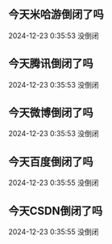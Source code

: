 ## 今天米哈游倒闭了吗

2024-12-23 0:35:53 没倒闭

## 今天腾讯倒闭了吗

2024-12-23 0:35:53 没倒闭

## 今天微博倒闭了吗

2024-12-23 0:35:53 没倒闭

## 今天百度倒闭了吗

2024-12-23 0:35:55 没倒闭

## 今天CSDN倒闭了吗

2024-12-23 0:35:55 没倒闭

